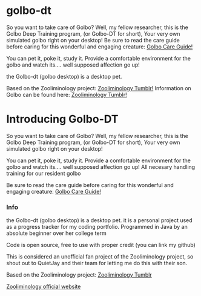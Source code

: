 # golbo-dt

So you want to take care of Golbo? Well, my fellow researcher, this is the Golbo Deep Training program, (or Golbo-DT for short), Your very own simulated golbo right on your desktop!
Be sure to read the care guide before caring for this wonderful and engaging creature:  <a href="[](https://youtu.be/KBV91LS8Bpo?si=Hyw2Drb99jfhWM2R)" target="_blank">Golbo Care Guide!</a>


You can pet it, poke it, study it. Provide a comfortable environment for the golbo and watch its.... well supposed affection go up!


<p>the Golbo-dt (golbo desktop) is a desktop pet.</p>
Based on the Zooliminology project: <a href="[](https://www.tumblr.com/zooliminology/729461379664314368/about-zooliminology-zooliminology-is-a-project?source=share)" target="_blank">Zooliminology Tumblr!</a>
Information on Golbo can be found here: <a href="[]()" target="_blank">Zooliminology Tumblr!</a>


<body>
  <h1>Introducing Golbo-DT</h1>
  <p>So you want to take care of Golbo? Well, my fellow researcher, this is the Golbo Deep Training program, (or Golbo-DT for short), Your very own simulated golbo right on your desktop!</p>
  <p>You can pet it, poke it, study it. Provide a comfortable environment for the golbo and watch its.... well supposed affection go up! All necesary handling training for our resident golbo</p>
  <p>Be sure to read the care guide before caring for this wonderful and engaging creature:   <a href="https://youtu.be/KBV91LS8Bpo?si=Hyw2Drb99jfhWM2R">Golbo Care Guide!</a> </p>
<p> </p>
<p> </p>
  <h3>Info</h3>
  <p>the Golbo-dt (golbo desktop) is a desktop pet. it is a personal project used as a progress tracker for my coding portfolio. Programmed in Java by an absolute beginner over her college term</p>
  <p>Code is open source, free to use with proper credit (you can link my github)</p>
<p>This is considered an unofficial fan project of the Zooliminology project, so shout out to QuietJay and their team for letting me do this with their son.</p>
  <p>Based on the Zooliminology project: <a href="https://www.tumblr.com/zooliminology/729461379664314368/about-zooliminology-zooliminology-is-a-project?source=share">Zooliminology Tumblr</a></p>
  <p><a href="https://zooliminology.wixsite.com/zoolim/courses-1/golbo">Zooliminology official website</p>
</body>
